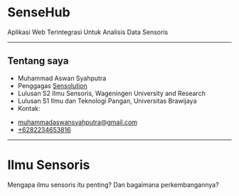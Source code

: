 # SenseHub  

Aplikasi Web Terintegrasi Untuk Analisis Data Sensoris

---

## Tentang saya 
- Muhammad Aswan Syahputra
- Penggagas [Sensolution](https://sensolution.id)
- Lulusan S2 Ilmu Sensoris, Wageningen University and Research 
- Lulusan S1 Ilmu dan Teknologi Pangan, Universitas Brawijaya
- Kontak:
* [muhammadaswansyahputra@gmail.com](mailto:muhammadaswansyahputra@gmail.com)
* [+6282234653816](https://wa.me/6282234653816)

---

# Ilmu Sensoris
Mengapa ilmu sensoris itu penting? Dan bagaimana perkembangannya? 


